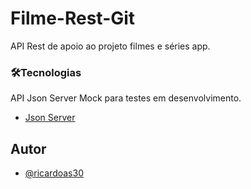 # Filme-Rest-Git
API Rest de apoio ao projeto filmes e séries app.

### 🛠Tecnologias

API Json Server Mock para testes em desenvolvimento.
- [Json Server](https://my-json-server.typicode.com/)

## Autor
- [@ricardoas30](https://github.com/ricardoas30)
